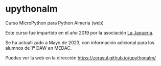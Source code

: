 # upythonalm
Curso MicroPython para Python Almeria (web)

Este curso fue impartido en el año 2019 por la asociación [La Jaqueria](https://lajaqueria.org).

Se ha actuallizado a Mayo de 2023, con información adicional para los alumnos de 1º DAW en MEDAC.

Puedes ver la web en la dirección https://zerasul.github.io/upythonalm/
